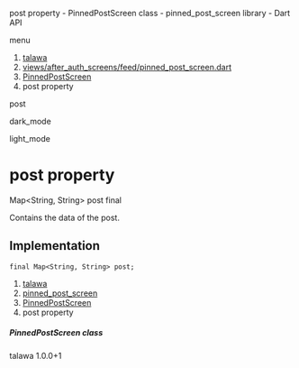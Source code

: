 




post property - PinnedPostScreen class - pinned\_post\_screen library - Dart API







menu

1. [talawa](../../index.html)
2. [views/after\_auth\_screens/feed/pinned\_post\_screen.dart](../../views_after_auth_screens_feed_pinned_post_screen/views_after_auth_screens_feed_pinned_post_screen-library.html)
3. [PinnedPostScreen](../../views_after_auth_screens_feed_pinned_post_screen/PinnedPostScreen-class.html)
4. post property

post


dark\_mode

light\_mode




# post property


Map<String, String>
post
final

Contains the data of the post.


## Implementation

```
final Map<String, String> post;
```

 


1. [talawa](../../index.html)
2. [pinned\_post\_screen](../../views_after_auth_screens_feed_pinned_post_screen/views_after_auth_screens_feed_pinned_post_screen-library.html)
3. [PinnedPostScreen](../../views_after_auth_screens_feed_pinned_post_screen/PinnedPostScreen-class.html)
4. post property

##### PinnedPostScreen class





talawa
1.0.0+1






